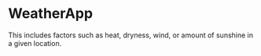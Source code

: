 # WeatherApp
This includes factors such as heat, dryness, wind, or amount of sunshine in a given location. 

